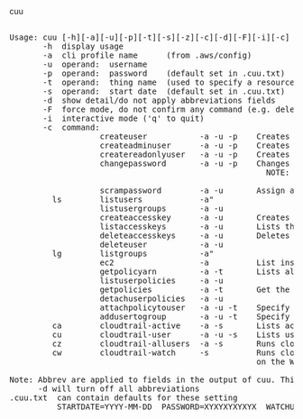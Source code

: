 cuu
 
<pre> 
Usage: cuu [-h][-a][-u][-p][-t][-s][-z][-c][-d][-F][-i][-c]  
       -h  display usage  
       -a  cli profile name      (from .aws/config)  
       -u  operand:  username  
       -p  operand:  password    (default set in .cuu.txt)  
       -t  operand:  thing name  (used to specify a resource or object name)  
       -s  operand:  start date  (default set in .cuu.txt)  
       -d  show detail/do not apply abbreviations fields  
       -F  force mode, do not confirm any command (e.g. deletes)  
       -i  interactive mode ('q' to quit)  
       -c  command:  
                   createuser           -a -u -p    Creates with no privledges  
                   createadminuser      -a -u -p    Creates a user with Administor Access  
                   createreadonlyuser   -a -u -p    Creates a user with Read Only  
                   changepassword       -a -u -p    Changes a users password, Will use PASSWORD var in .cuu.txt  
                                                      NOTE: for commands above, User will need to change password  
                                                            after first login.  Password may be set in .cuu.txt  
                   scrampassword        -a -u       Assign an unknown (scrammed) password  
         ls        listusers            -a"   
                   listusergroups       -a -u  
                   createaccesskey      -a -u       Creates an accesskey for the user (-u)  
                   listaccesskeys       -a -u       Lists the users (-u) access keys)  
                   deleteaccesskeys     -a -u       Deletes the users (-u) access keys)  
                   deleteuser           -a -u  
         lg        listgroups           -a"   
                   ec2                  -a          List instances and securitygroups  
                   getpolicyarn         -a -t       Lists all defined policies filter with a regex in -t  
                   listuserpolicies     -a -u  
                   getpolicies          -a -t       Get the policy documents assciates with the regex in -t  
                   detachuserpolicies   -a -u  
                   attachpolicytouser   -a -u -t    Specify the policy arn with -t  
                   addusertogroup       -a -u -t    Specify the group name with -t  
         ca        cloudtrail-active    -a -s       Lists active users since start date (-s)  
         cu        cloudtrail-user      -a -u -s    Lists user (-u) activity since start date (-s)   
         cz        cloudtrail-allusers  -a -s       Runs cloudtrail-users for all users  
         cw        cloudtrail-watch     -s          Runs cloudtrail-users for each acct in ACCOUNTLIST  
                                                    on the WATCHUSER in .cuu.txt  
  
Note: Abbrev are applied to fields in the output of cuu. This is done to limit line length  
      -d will turn off all abbreviations  
.cuu.txt  can contain defaults for these setting  
          STARTDATE=YYYY-MM-DD  PASSWORD=XYXYXYXYXYX  WATCHUSER=username  ACCOUNTLIST=A1 A2 A3  
  
  
</pre>
